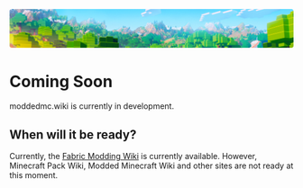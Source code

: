 ![](./banner_gh.png)

# Coming Soon

moddedmc.wiki is currently in development.

## When will it be ready?

Currently, the [Fabric Modding Wiki](https://fabric.moddedmc.wiki) is currently available. However, Minecraft Pack Wiki, Modded Minecraft Wiki and other sites are not ready at this moment.
